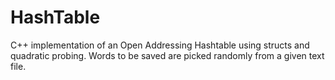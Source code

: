 # HashTable
C++ implementation of an Open Addressing Hashtable using structs and quadratic probing. Words to be saved are picked randomly from a given text file. 
